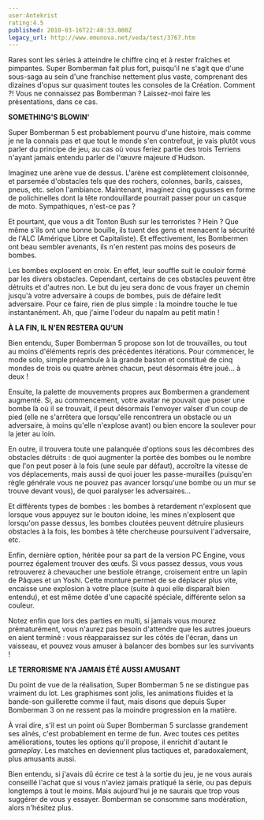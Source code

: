 ```yaml
---
user:Antekrist
rating:4.5
published: 2010-03-16T22:40:33.000Z
legacy_url: http://www.emunova.net/veda/test/3767.htm
---
```

Rares sont les séries à atteindre le chiffre cinq et à rester fraîches et pimpantes. Super Bomberman fait plus fort, puisqu'il ne s'agit que d'une sous-saga au sein d'une franchise nettement plus vaste, comprenant des dizaines d'opus sur quasiment toutes les consoles de la Création. Comment ?! Vous ne connaissez pas Bomberman ? Laissez-moi faire les présentations, dans ce cas.  

  

**SOMETHING'S BLOWIN'**  

Super Bomberman 5 est probablement pourvu d'une histoire, mais comme je ne la connais pas et que tout le monde s'en contrefout, je vais plutôt vous parler du principe de jeu, au cas où vous feriez partie des trois Terriens n'ayant jamais entendu parler de l'œuvre majeure d'Hudson.  

Imaginez une arène vue de dessus. L'arène est complètement cloisonnée, et parsemée d'obstacles tels que des rochers, colonnes, barils, caisses, pneus, etc. selon l'ambiance. Maintenant, imaginez cinq gugusses en forme de polichinelles dont la tête rondouillarde pourrait passer pour un casque de moto. Sympathiques, n'est-ce pas ?  

Et pourtant, que vous a dit Tonton Bush sur les terroristes ? Hein ? Que même s'ils ont une bonne bouille, ils tuent des gens et menacent la sécurité de l'ALC (Amérique Libre et Capitaliste). Et effectivement, les Bombermen ont beau sembler avenants, ils n'en restent pas moins des poseurs de bombes.  

Les bombes explosent en croix. En effet, leur souffle suit le couloir formé par les divers obstacles. Cependant, certains de ces obstacles peuvent être détruits et d'autres non. Le but du jeu sera donc de vous frayer un chemin jusqu'à votre adversaire à coups de bombes, puis de défaire ledit adversaire. Pour ce faire, rien de plus simple : la moindre touche le tue instantanément. Ah, que j'aime l'odeur du napalm au petit matin !  

  

**À LA FIN, IL N'EN RESTERA QU'UN**  

Bien entendu, Super Bomberman 5 propose son lot de trouvailles, ou tout au moins d'éléments repris des précédentes itérations. Pour commencer, le mode solo, simple préambule à la grande baston et constitué de cinq mondes de trois ou quatre arènes chacun, peut désormais être joué... à deux !  

Ensuite, la palette de mouvements propres aux Bombermen a grandement augmenté. Si, au commencement, votre avatar ne pouvait que poser une bombe là où il se trouvait, il peut désormais l'envoyer valser d'un coup de pied (elle ne s'arrêtera que lorsqu'elle rencontrera un obstacle ou un adversaire, à moins qu'elle n'explose avant) ou bien encore la soulever pour la jeter au loin.  

En outre, il trouvera toute une palanquée d'options sous les décombres des obstacles détruits : de quoi augmenter la portée des bombes ou le nombre que l'on peut poser à la fois (une seule par défaut), accroître la vitesse de vos déplacements, mais aussi de quoi jouer les passe-murailles (puisqu'en règle générale vous ne pouvez pas avancer lorsqu'une bombe ou un mur se trouve devant vous), de quoi paralyser les adversaires...  

Et différents types de bombes : les bombes à retardement n'explosent que lorsque vous appuyez sur le bouton idoine, les mines n'explosent que lorsqu'on passe dessus, les bombes cloutées peuvent détruire plusieurs obstacles à la fois, les bombes à tête chercheuse poursuivent l'adversaire, etc.  

Enfin, dernière option, héritée pour sa part de la version PC Engine, vous pourrez également trouver des œufs. Si vous passez dessus, vous vous retrouverez à chevaucher une bestiole étrange, croisement entre un lapin de Pâques et un Yoshi. Cette monture permet de se déplacer plus vite, encaisse une explosion à votre place (suite à quoi elle disparaît bien entendu), et est même dotée d'une capacité spéciale, différente selon sa couleur.  

Notez enfin que lors des parties en multi, si jamais vous mourez prématurément, vous n'aurez pas besoin d'attendre que les autres joueurs en aient terminé : vous réapparaissez sur les côtés de l'écran, dans un vaisseau, et pouvez vous amuser à balancer des bombes sur les survivants !  

  

**LE TERRORISME N'A JAMAIS ÉTÉ AUSSI AMUSANT**  

Du point de vue de la réalisation, Super Bomberman 5 ne se distingue pas vraiment du lot. Les graphismes sont jolis, les animations fluides et la bande-son guillerette comme il faut, mais disons que depuis Super Bomberman 3 on ne ressent pas la moindre progression en la matière.  

À vrai dire, s'il est un point où Super Bomberman 5 surclasse grandement ses aînés, c'est probablement en terme de fun. Avec toutes ces petites améliorations, toutes les options qu'il propose, il enrichit d'autant le _gameplay_. Les matches en deviennent plus tactiques et, paradoxalement, plus amusants aussi.  

Bien entendu, si j'avais dû écrire ce test à la sortie du jeu, je ne vous aurais conseillé l'achat que si vous n'aviez jamais pratiqué la série, ou pas depuis longtemps à tout le moins. Mais aujourd'hui je ne saurais que trop vous suggérer de vous y essayer. Bomberman se consomme sans modération, alors n'hésitez plus.